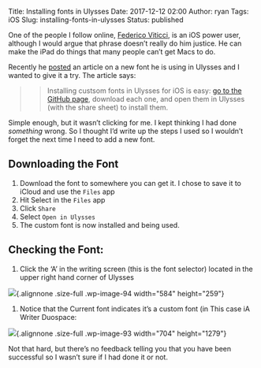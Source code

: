 Title: Installing fonts in Ulysses
Date: 2017-12-12 02:00
Author: ryan
Tags: iOS
Slug: installing-fonts-in-ulysses
Status: published

One of the people I follow online, [Federico Viticci](http://ticci.org), is an iOS power user, although I would argue that phrase doesn’t really do him justice. He can make the iPad do things that many people can’t get Macs to do.

Recently he [posted](https://www.macstories.net/linked/in-search-of-the-perfect-writing-font/) an article on a new font he is using in Ulysses and I wanted to give it a try. The article says:

> > Installing custsom fonts in Ulysses for iOS is easy: [go to the GitHub page](https://github.com/iaolo/iA-Fonts/tree/master/iA%20Writer%20Duospace "iA Writer Duospace"), download each one, and open them in Ulysses (with the share sheet) to install them.

Simple enough, but it wasn’t clicking for me. I kept thinking I had done *something* wrong. So I thought I’d write up the steps I used so I wouldn’t forget the next time I need to add a new font.

## Downloading the Font

1.  Download the font to somewhere you can get it. I chose to save it to iCloud and use the `Files` app
2.  Hit Select in the `Files` app
3.  Click `Share`
4.  Select `Open in Ulysses`
5.  The custom font is now installed and being used.

## Checking the Font:

1.  Click the ‘A’ in the writing screen (this is the font selector) located in the upper right hand corner of Ulysses

![](/images/uploads/2017/12/Image.jpeg){.alignnone .size-full .wp-image-94 width="584" height="259"}

1.  Notice that the Current font indicates it’s a custom font (in This case iA Writer Duospace:

![](/images/uploads/2017/12/IMG_0025.jpg){.alignnone .size-full .wp-image-93 width="704" height="1279"}

Not that hard, but there’s no feedback telling you that you have been successful so I wasn’t sure if I had done it or not.

